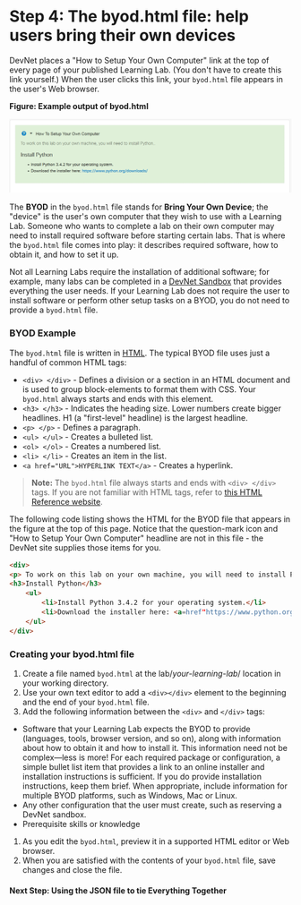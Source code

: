# Step 4: The byod.html file: help users bring their own devices

DevNet places a "How to Setup Your Own Computer" link at the top of every page of your published Learning Lab. (You don't have to create this link yourself.)  When the user clicks this link, your `byod.html` file appears in the user's Web browser.

**Figure: Example output of byod.html**

![](assets/images/howtosetup.png)

The __BYOD__ in the `byod.html` file stands for __Bring Your Own Device__; the "device" is the user's own computer that they wish to use with a Learning Lab. Someone who wants to complete a lab on their own computer may need to install required software before starting certain labs. That is where the `byod.html` file comes into play: it describes required software, how to obtain it, and how to set it up.

Not all Learning Labs require the installation of additional software; for example, many labs can be completed in a  [DevNet Sandbox](https://developer.cisco.com/site/devnet/sandbox/) that provides everything the user needs. If your Learning Lab does not require the user to install software or perform other setup tasks on a BYOD, you do not need to provide a `byod.html` file.

### BYOD Example

The `byod.html` file is written in [HTML](http://www.w3schools.com/html/default.asp). The typical BYOD file uses just a handful of common HTML tags:

  * `<div> </div>` - Defines a division or a section in an HTML document and is used to group block-elements to format them with CSS. Your `byod.html` always starts and ends with this element.
  * `<h3> </h3>` - Indicates the heading size. Lower numbers create bigger headlines. H1 (a "first-level" headline) is the largest headline.
  * `<p> </p>` - Defines a paragraph.
  * `<ul> </ul>` - Creates a bulleted list.
  * `<ol> </ol>` - Creates a numbered list.
  * `<li> </li>` - Creates an item in the list.
  * `<a href="URL">HYPERLINK TEXT</a>` - Creates a hyperlink.

>**Note:** The `byod.html` file always starts and ends with `<div> </div>` tags. If you are not familiar with HTML tags, refer to [this HTML Reference website](http://www.w3schools.com/tags/default.asp).

The following code listing shows the HTML for the BYOD file that appears in the figure at the top of this page. Notice that the question-mark icon and "How to Setup Your Own Computer" headline are not in this file - the DevNet site supplies those items for you.

```html
<div>
<p> To work on this lab on your own machine, you will need to install Python.</p>
<h3>Install Python</h3>
	<ul>
		<li>Install Python 3.4.2 for your operating system.</li>
		<li>Download the installer here: <a=href"https://www.python.org/downloads/">https://www.python.org/downloads/</a></li>
	</ul>
</div>
```

### Creating your byod.html file

1. Create a file named `byod.html` at the lab/_your-learning-lab_/ location in your working directory.  
1. Use your own text editor to add a `<div></div>` element to the beginning and the end of your `byod.html` file.
1. Add the following information between the `<div>` and `</div>` tags:

  * Software that your Learning Lab expects the BYOD to provide (languages, tools, browser version, and so on), along with information about how to obtain it and how to install it.
  This information need not be complex&mdash;less is more! For each required package or configuration, a simple bullet list item that provides a link to an online installer and installation instructions is sufficient. If you do provide installation instructions, keep them brief. When appropriate, include information for multiple BYOD platforms, such as Windows, Mac or Linux.
  * Any other configuration that the user must create, such as reserving a DevNet sandbox.
  * Prerequisite skills or knowledge
1. As you edit the `byod.html`, preview it in a supported HTML editor or Web browser.
1. When you are satisfied with the contents of your `byod.html` file, save changes and close the file.



#### Next Step: Using the JSON file to tie Everything Together
